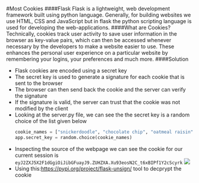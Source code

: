 #Most Cookies
####Flask
Flask is a lightweight, web development framework built using python language. Generally, for building websites we use HTML, CSS and JavaScript but in flask the python scripting language is used for developing the web-applications.
####What are Cookies?
Technically, cookies track user activity to save user information in the browser as key-value pairs, which can then be accessed whenever necessary by the developers to make a website easier to use. These enhances the personal user experience on a particular website by remembering your logins, your preferences and much more. 
####Solution
- Flask cookies are encoded using a secret key
- The secret key is used to generate a signature for each cookie that is sent to the browser
- The browser can then send back the cookie and the server can verify the signature
- If the signature is valid, the server can trust that the cookie was not modified by the client
- Looking at the server.py file, we can see the the secret key is a random choice  of the list given below 
  ```python
  cookie_names = ["snickerdoodle", "chocolate chip", "oatmeal raisin", "gingersnap", "shortbread", "peanut butter", "whoopie pie", "sugar", "molasses", "kiss", "biscotti", "butter", "spritz", "snowball", "drop", "thumbprint", "pinwheel", "wafer", "macaroon", "fortune", "crinkle", "icebox", "gingerbread", "tassie", "lebkuchen", "macaron", "black and white", "white chocolate macadamia"]
  app.secret_key = random.choice(cookie_names)
    ```
- Inspecting the source of the webpage we can see the cookie for our current session is  ```eyJ2ZXJ5X2F1dGgiOiJibGFuayJ9.ZUHZXA.Xu93eosN2C_t6xBIPf1Y2cScyrk```
![](https://github.com/Apetun/CryptoniteSTP/blob/main/picoGym/Most%20Cookies/Webpage.png)
- Using this:https://pypi.org/project/flask-unsign/ tool to decprypt the cookie 